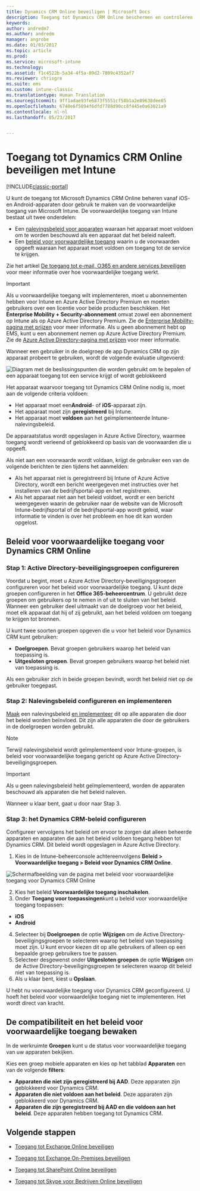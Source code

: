 ```yaml
---
title: Dynamics CRM Online beveiligen | Microsoft Docs
description: Toegang tot Dynamics CRM Online beschermen en controleren met voorwaardelijke toegang.
keywords: 
author: andredm7
ms.author: andredm
manager: angrobe
ms.date: 01/03/2017
ms.topic: article
ms.prod: 
ms.service: microsoft-intune
ms.technology: 
ms.assetid: f1c4522b-5a34-4f5a-89d2-7809c4352af7
ms.reviewer: chrisgre
ms.suite: ems
ms.custom: intune-classic
ms.translationtype: Human Translation
ms.sourcegitcommit: 9ff1adae93fe6873f5551cf58b1a2e89638dee85
ms.openlocfilehash: 6740e6f5894f6dfd7788d90cc8f445e0a63821a9
ms.contentlocale: nl-nl
ms.lasthandoff: 05/23/2017


---
```


# <a name="protect-access-to-dynamics-crm-online-with-intune"></a>Toegang tot Dynamics CRM Online beveiligen met Intune

[!INCLUDE[classic-portal](../includes/classic-portal.md)]

U kunt de toegang tot Microsoft Dynamics CRM Online beheren vanaf iOS- en Android-apparaten door gebruik te maken van de voorwaardelijke toegang van Microsoft Intune.  De voorwaardelijke toegang van Intune bestaat uit twee onderdelen:
* Een [nalevingsbeleid voor apparaten](introduction-to-device-compliance-policies-in-microsoft-intune.md) waaraan het apparaat moet voldoen om te worden beschouwd als een apparaat dat het beleid naleeft.
* Een [beleid voor voorwaardelijke toegang](restrict-access-to-email-and-o365-services-with-microsoft-intune.md) waarin u de voorwaarden opgeeft waaraan het apparaat moet voldoen om toegang tot de service te krijgen.

Zie het artikel [De toegang tot e-mail, O365 en andere services beveiligen](restrict-access-to-email-and-o365-services-with-microsoft-intune.md) voor meer informatie over hoe voorwaardelijke toegang werkt.

> [!IMPORTANT]
> Als u voorwaardelijke toegang wilt implementeren, moet u abonnementen hebben voor Intune en Azure Active Directory Premium en moeten gebruikers over een licentie voor beide producten beschikken. Het **Enterprise Mobility + Security-abonnement** omvat zowel een abonnement op Intune als op Azure Active Directory Premium. Zie de [Enterprise Mobility-pagina met prijzen](https://www.microsoft.com/cloud-platform/enterprise-mobility-pricing) voor meer informatie. Als u geen abonnement hebt op EMS, kunt u een abonnement nemen op Azure Active Directory Premium. Zie de [Azure Active Directory-pagina met prijzen](https://azure.microsoft.com/pricing/details/active-directory/) voor meer informatie.

Wanneer een gebruiker in de doelgroep de app Dynamics CRM op zijn apparaat probeert te gebruiken, wordt de volgende evaluatie uitgevoerd:

![Diagram met de beslissingspunten die worden gebruikt om te bepalen of een apparaat toegang tot een service krijgt of wordt geblokkeerd](../media/mdm-ca-dynamics-crm-flow-diagram.png)

Het apparaat waarvoor toegang tot Dynamics CRM Online nodig is, moet aan de volgende criteria voldoen:
* Het apparaat moet een**Android**- of **iOS**-apparaat zijn.
* Het apparaat moet zijn **geregistreerd** bij Intune.
* Het apparaat moet **voldoen** aan het geïmplementeerde Intune-nalevingsbeleid.

De apparaatstatus wordt opgeslagen in Azure Active Directory, waarmee toegang wordt verleend of geblokkeerd op basis van de voorwaarden die u opgeeft.

Als niet aan een voorwaarde wordt voldaan, krijgt de gebruiker een van de volgende berichten te zien tijdens het aanmelden:
* Als het apparaat niet is geregistreerd bij Intune of Azure Active Directory, wordt een bericht weergegeven met instructies over het installeren van de bedrijfsportal-app en het registreren.
* Als het apparaat niet aan het beleid voldoet, wordt er een bericht weergegeven waarin de gebruiker naar de website van de Microsoft Intune-bedrijfsportal of de bedrijfsportal-app wordt geleid, waar informatie te vinden is over het probleem en hoe dit kan worden opgelost.

## <a name="configure-conditional-access-for-dynamics-crm-online"></a>Beleid voor voorwaardelijke toegang voor Dynamics CRM Online  
### <a name="step-1-configure-active-directory-security-groups"></a>Stap 1: Active Directory-beveiligingsgroepen configureren

Voordat u begint, moet u Azure Active Directory-beveiligingsgroepen configureren voor het beleid voor voorwaardelijke toegang. U kunt deze groepen configureren in het **Office 365-beheercentrum**. U gebruikt deze groepen om gebruikers op te nemen in of uit te sluiten van het beleid. Wanneer een gebruiker deel uitmaakt van de doelgroep voor het beleid, moet elk apparaat dat hij of zij gebruikt, aan het beleid voldoen om toegang te krijgen tot bronnen.

U kunt twee soorten groepen opgeven die u voor het beleid voor Dynamics CRM kunt gebruiken:
* **Doelgroepen**. Bevat groepen gebruikers waarop het beleid van toepassing is.
* **Uitgesloten groepen**. Bevat groepen gebruikers waarop het beleid niet van toepassing is.

Als een gebruiker zich in beide groepen bevindt, wordt het beleid niet op de gebruiker toegepast.

### <a name="step-2-configure-and-deploy-a-compliance-policy"></a>Stap 2: Nalevingsbeleid configureren en implementeren
[Maak](create-a-device-compliance-policy-in-microsoft-intune.md) een nalevingsbeleid [en implementeer](deploy-and-monitor-a-device-compliance-policy-in-microsoft-intune.md) dit op alle apparaten die door het beleid worden beïnvloed. Dit zijn alle apparaten die door de gebruikers in de doelgroepen worden gebruikt.

> [!NOTE]
> Terwijl nalevingsbeleid wordt geïmplementeerd voor Intune-groepen, is beleid voor voorwaardelijke toegang gericht op Azure Active Directory-beveiligingsgroepen.

> [!IMPORTANT]
> Als u geen nalevingsbeleid hebt geïmplementeerd, worden de apparaten beschouwd als apparaten die het beleid naleven.

Wanneer u klaar bent, gaat u door naar Stap 3.
### <a name="step-3-configure-the-dynamics-crm-policy"></a>Stap 3: het Dynamics CRM-beleid configureren
Configureer vervolgens het beleid om ervoor te zorgen dat alleen beheerde apparaten en apparaten die aan het beleid voldoen toegang hebben tot Dynamics CRM. Dit beleid wordt opgeslagen in Azure Active Directory.

1.  Kies in de Intune-beheerconsole achtereenvolgens **Beleid > Voorwaardelijke toegang > Beleid voor Dynamics CRM Online**.

  ![Schermafbeelding van de pagina met beleid voor voorwaardelijke toegang voor Dynamics CRM Online](../media/mdm-ca-dynamics-crm-policy-configuration.png)

2.  Kies het beleid **Voorwaardelijke toegang inschakelen**.
3.  Onder **Toegang voor toepassingen**kunt u beleid voor voorwaardelijke toegang toepassen:
  * **iOS**
  * **Android**
4.  Selecteer bij **Doelgroepen** de optie **Wijzigen** om de Active Directory-beveiligingsgroepen te selecteren waarop het beleid van toepassing moet zijn. U kunt ervoor kiezen dit op alle gebruikers of alleen op een bepaalde groep gebruikers toe te passen.
5.    Selecteer desgewenst onder **Uitgesloten groepen** de optie **Wijzigen** om de Active Directory-beveiligingsgroepen te selecteren waarop dit beleid niet van toepassing is.
6.    Als u klaar bent, kiest u **Opslaan**.

U hebt nu voorwaardelijke toegang voor Dynamics CRM geconfigureerd. U hoeft het beleid voor voorwaardelijke toegang niet te implementeren. Het wordt direct van kracht.
##  <a name="monitor-the-compliance-and-conditional-access-policies"></a>De compatibiliteit en het beleid voor voorwaardelijke toegang bewaken

In de werkruimte **Groepen** kunt u de status voor voorwaardelijke toegang van uw apparaten bekijken.

Kies een groep mobiele apparaten en kies op het tabblad **Apparaten** een van de volgende **filters**:
* **Apparaten die niet zijn geregistreerd bij AAD**. Deze apparaten zijn geblokkeerd voor Dynamics CRM.
* **Apparaten die niet voldoen aan het beleid**. Deze apparaten zijn geblokkeerd voor Dynamics CRM.
* **Apparaten die zijn geregistreerd bij AAD en die voldoen aan het beleid**. Deze apparaten hebben toegang tot Dynamics CRM.

##  <a name="next-steps"></a>Volgende stappen
* [Toegang tot Exchange Online beveiligen](restrict-access-to-exchange-online-with-microsoft-intune.md)

* [Toegang tot Exchange On-Premises beveiligen](restrict-access-to-exchange-onpremises-with-microsoft-intune.md)
* [Toegang tot SharePoint Online beveiligen](restrict-access-to-sharepoint-online-with-microsoft-intune.md)

* [Toegang tot Skype voor Bedrijven Online beveiligen](restrict-access-to-skype-for-business-online-with-microsoft-intune.md)

